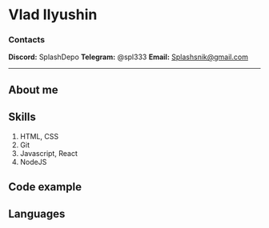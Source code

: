 # Vlad Ilyushin


### Contacts

**Discord:** SplashDepo
**Telegram:** @spl333
**Email:** Splashsnik@gmail.com

<hr>

## About me

## Skills

1. HTML, CSS
2. Git
3. Javascript, React
4. NodeJS

## Code example

## Languages